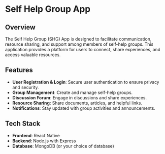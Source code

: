 # Self Help Group App

## Overview

The Self Help Group (SHG) App is designed to facilitate communication, resource sharing, and support among members of self-help groups. This application provides a platform for users to connect, share experiences, and access valuable resources.

## Features

- **User Registration & Login**: Secure user authentication to ensure privacy and security.
- **Group Management**: Create and manage self-help groups.
- **Discussion Forum**: Engage in discussions and share experiences.
- **Resource Sharing**: Share documents, articles, and helpful links.
- **Notifications**: Stay updated with group activities and announcements.

## Tech Stack

- **Frontend**: React Native
- **Backend**: Node.js with Express
- **Database**: MongoDB (or your choice of database)
